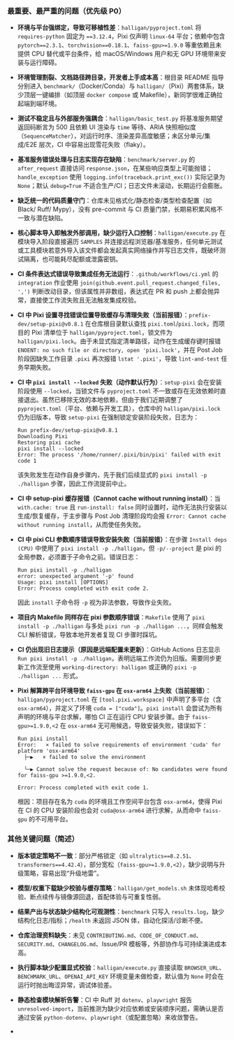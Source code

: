 ### 最重要、最严重的问题（优先级 P0）

- **环境与平台强绑定，导致可移植性差**：`halligan/pyproject.toml` 将 `requires-python` 固定为 `==3.12.4`，Pixi 仅声明 `linux-64` 平台；依赖中包含 `pytorch==2.3.1`、`torchvision==0.18.1`、`faiss-gpu>=1.9.0` 等重依赖且未提供 CPU 替代或平台条件，给 macOS/Windows 用户和无 GPU 环境带来安装与运行障碍。
- **环境管理割裂、文档路径跨目录，开发者上手成本高**：根目录 README 指导分别进入 `benchmark/`（Docker/Conda）与 `halligan/`（Pixi）两套体系，缺少顶层一键编排（如顶层 `docker compose` 或 Makefile），新同学很难正确拉起端到端环境。
- **测试不稳定且与外部服务强耦合**：`halligan/basic_test.py` 将基准服务期望返回码断言为 500 且依赖 UI 渲染与 `time` 等待、ARIA 快照相似度（`SequenceMatcher`），对运行时序、渲染差异高度敏感；未区分单元/集成/E2E 层次，CI 中容易出现雪花失败（flaky）。
- **基准服务错误处理与日志实现存在缺陷**：`benchmark/server.py` 的 `after_request` 直接访问 `response.json`，在某些响应类型上可能抛错；`handle_exception` 使用 `logging.info(traceback.print_exc())` 实际记录为 `None`；默认 `debug=True` 不适合生产/CI；日志文件未滚动，长期运行会膨胀。
- **缺乏统一的代码质量守门**：仓库未见格式化/静态检查/类型检查配置（如 Black/ Ruff/ Mypy），没有 pre-commit 与 CI 质量门禁，长期易积累风格不一致与潜在缺陷。
- **核心脚本导入即触发外部调用，缺少运行入口控制**：`halligan/execute.py` 在模块导入阶段直接遍历 `SAMPLES` 并连接远程浏览器/基准服务，任何单元测试或工具模块若意外导入该文件都会发起真实网络操作并写日志文件，既破坏测试隔离，也可能耗尽配额或泄露密钥。
- **CI 条件表达式错误导致集成任务无法运行**：`.github/workflows/ci.yml` 的 `integration` 作业使用 `join(github.event.pull_request.changed_files, ',')` 判断改动目录，但该属性并非数组，表达式在 PR 和 push 上都会抛异常，直接使工作流失败且无法触发集成校验。

- **CI 中 Pixi 设置寻找错误位置导致缓存与清理失败（当前报错）**：`prefix-dev/setup-pixi@v0.8.1` 在仓库根目录默认查找 `pixi.toml`/`pixi.lock`，而项目的 Pixi 清单位于 `halligan/pyproject.toml`，锁文件为 `halligan/pixi.lock`。由于未显式指定清单路径，动作在生成缓存键时报错 `ENOENT: no such file or directory, open 'pixi.lock'`，并在 Post Job 阶段因缺失工作目录 `.pixi` 再次报错 `lstat '.pixi'`，导致 `lint-and-test` 任务早期失败。

- **CI 中 `pixi install --locked` 失败（动作默认行为）**：`setup-pixi` 会在安装阶段使用 `--locked`，当锁文件与 `pyproject.toml` 不一致或存在无效依赖时直接退出。虽然已移除无效的本地依赖，但由于我们近期调整了 `pyproject.toml`（平台、依赖与开发工具），仓库中的 `halligan/pixi.lock` 仍为旧版本，导致 `setup-pixi` 在强制锁定安装阶段失败，日志为：

  ```
  Run prefix-dev/setup-pixi@v0.8.1
  Downloading Pixi
  Restoring pixi cache
  pixi install --locked
  Error: The process '/home/runner/.pixi/bin/pixi' failed with exit code 1
  ```

  该失败发生在动作自身步骤内，先于我们后续显式的 `pixi install -p ./halligan` 步骤，因此工作流提前中止。

- **CI 中 setup-pixi 缓存报错（Cannot cache without running install）**：当 `with.cache: true` 且 `run-install: false` 同时设置时，动作无法执行安装以生成/恢复缓存，于主步骤与 Post Job 清理阶段均会报 `Error: Cannot cache without running install`，从而使任务失败。

- **CI 中 pixi CLI 参数顺序错误导致安装失败（当前报错）**：在步骤 `Install deps (CPU)` 中使用了 `pixi install -p ./halligan`，但 `-p/--project` 是 pixi 的全局参数，必须置于子命令之前。错误日志：

  ```
  Run pixi install -p ./halligan
  error: unexpected argument '-p' found
  Usage: pixi install [OPTIONS]
  Error: Process completed with exit code 2.
  ```

  因此 `install` 子命令将 `-p` 视为非法参数，导致作业失败。

- **项目内 Makefile 同样存在 pixi 参数顺序错误**：`Makefile` 使用了 `pixi install -p ./halligan` 与多处 `pixi run -p ./halligan ...`，同样会触发 CLI 解析错误，导致本地开发者复现 CI 步骤时踩坑。

- **CI 仍出现旧日志提示（原因是远端配置未更新）**：GitHub Actions 日志显示 `Run pixi install -p ./halligan`，表明远端工作流仍为旧版。需要同步更新工作流至使用 `working-directory: halligan` 或正确的 `pixi -p ./halligan ...` 形式。

- **Pixi 解算跨平台环境导致 `faiss-gpu` 在 `osx-arm64` 上失败（当前报错）**：`halligan/pyproject.toml` 在 `[tool.pixi.workspace]` 中声明了多平台（含 `osx-arm64`），并定义了环境 `cuda = ["cuda"]`。`pixi install` 会尝试为所有声明的环境与平台求解，哪怕 CI 正在运行 CPU 安装步骤。由于 `faiss-gpu>=1.9.0,<2` 在 `osx-arm64` 无可用候选，导致安装失败，错误如下：

  ```
  Run pixi install
  Error:   × failed to solve requirements of environment 'cuda' for platform 'osx-arm64'
    ├─▶   × failed to solve the environment

    ╰─▶ Cannot solve the request because of: No candidates were found for faiss-gpu >=1.9.0,<2.

  Error: Process completed with exit code 1.
  ```

  根因：项目存在名为 `cuda` 的环境且工作空间平台包含 `osx-arm64`，使得 Pixi 在 CI 的 CPU 安装阶段也会对 `cuda@osx-arm64` 进行求解，从而命中 `faiss-gpu` 的不可用平台。

### 其他关键问题（简述）

- **版本锁定策略不一致**：部分严格锁定（如 `ultralytics==8.2.51`、`transformers==4.42.4`），部分宽松（`faiss-gpu>=1.9.0,<2`），缺少说明与升级策略，容易出现“升级地雷”。
- **模型/权重下载缺少校验与缓存策略**：`halligan/get_models.sh` 未体现哈希校验、断点续传与镜像源回退，首配体验与可重复性弱。
- **结果产出与状态缺少结构化可观测性**：`benchmark` 只写入 `results.log`，缺少结构化日志/指标；`/health` 未返回 JSON 体，自动化探活/诊断不便。
- **仓库治理资料缺失**：未见 `CONTRIBUTING.md`、`CODE_OF_CONDUCT.md`、`SECURITY.md`、`CHANGELOG.md`、Issue/PR 模板等，外部协作与可持续演进成本高。
- **执行脚本缺少配置显式校验**：`halligan/execute.py` 直接读取 `BROWSER_URL`、`BENCHMARK_URL`、`OPENAI_API_KEY` 环境变量未做检查，默认值为 `None` 时会在运行时抛出晦涩异常，调试体验差。
- **静态检查模块解析告警**：CI 中 Ruff 对 `dotenv`、`playwright` 报告 `unresolved-import`，当前推测为缺少对应依赖或安装顺序问题，需确认是否通过安装 `python-dotenv`、`playwright`（或配置忽略）来收敛警告。

-